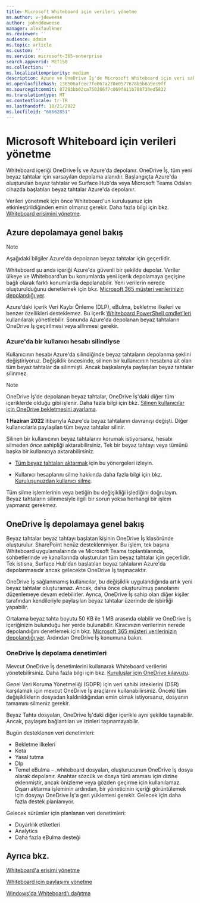 ```yaml
---
title: Microsoft Whiteboard için verileri yönetme
ms.author: v-jdeweese
author: johnddeweese
manager: alexfaulkner
ms.reviewer: ''
audience: admin
ms.topic: article
ms.custom: ''
ms.service: microsoft-365-enterprise
search.appverid: MET150
ms.collection: ''
ms.localizationpriority: medium
description: Azure ve OneDrive İş'de Microsoft Whiteboard için veri saklama hakkında bilgi edinin.
ms.openlocfilehash: 136506afcec7fe067a270e0577678b5b6a9ec9ff
ms.sourcegitcommit: 87283bb02ca750286f7c069f811b788730ed5832
ms.translationtype: MT
ms.contentlocale: tr-TR
ms.lasthandoff: 10/21/2022
ms.locfileid: "68662851"
---
```

# <a name="manage-data-for-microsoft-whiteboard"></a>Microsoft Whiteboard için verileri yönetme

Whiteboard içeriği OneDrive İş ve Azure'da depolanır. OneDrive İş, tüm yeni beyaz tahtalar için varsayılan depolama alanıdır. Başlangıçta Azure'da oluşturulan beyaz tahtalar ve Surface Hub'da veya Microsoft Teams Odaları cihazda başlatılan beyaz tahtalar Azure'da depolanır.

Verileri yönetmek için önce Whiteboard'un kuruluşunuz için etkinleştirildiğinden emin olmanız gerekir. Daha fazla bilgi için bkz. [Whiteboard erişimini yönetme](manage-whiteboard-access-organizations.md).

## <a name="azure-storage-overview"></a>Azure depolamaya genel bakış

>[!NOTE]
> Aşağıdaki bilgiler Azure'da depolanan beyaz tahtalar için geçerlidir.

Whiteboard şu anda içeriği Azure'da güvenli bir şekilde depolar. Veriler ülkeye ve Whiteboard'un bu konumlarda yeni içerik depolamaya geçişine bağlı olarak farklı konumlarda depolanabilir. Yeni verilerin nerede oluşturulduğunu denetlemek için bkz. [Microsoft 365 müşteri verilerinizin depolandığı yer](/microsoft-365/enterprise/o365-data-locations).

Azure'daki içerik Veri Kaybı Önleme (DLP), eBulma, bekletme ilkeleri ve benzer özellikleri desteklemez. Bu içerik [Whiteboard PowerShell cmdlet'leri](/powershell/module/whiteboard/) kullanılarak yönetilebilir. Sonunda Azure'da depolanan beyaz tahtaların OneDrive İş geçirilmesi veya silinmesi gerekir.

### <a name="if-a-user-account-is-deleted-in-azure"></a>Azure'da bir kullanıcı hesabı silindiyse

Kullanıcının hesabı Azure'da silindiğinde beyaz tahtaların depolanma şeklini değiştiriyoruz. Değişiklik öncesinde, silinen bir kullanıcının hesabına ait olan tüm beyaz tahtalar da silinmişti. Ancak başkalarıyla paylaşılan beyaz tahtalar silinmez.

>[!NOTE]
> OneDrive İş'de depolanan beyaz tahtalar, OneDrive İş'daki diğer tüm içeriklerde olduğu gibi işlenir. Daha fazla bilgi için bkz. [Silinen kullanıcılar için OneDrive bekletmesini ayarlama](/onedrive/set-retention).

**1 Haziran 2022** itibarıyla Azure'da beyaz tahtaların davranışı değişti. Diğer kullanıcılarla paylaşılan tüm beyaz tahtalar silinir.

Silinen bir kullanıcının beyaz tahtalarını korumak istiyorsanız, hesabı silmeden *önce* sahipliği aktarabilirsiniz. Tek bir beyaz tahtayı veya tümünü başka bir kullanıcıya aktarabilirsiniz.

- [Tüm beyaz tahtaları aktarmak](/powershell/module/whiteboard/invoke-transferallwhiteboards) için bu yönergeleri izleyin.

- Kullanıcı hesaplarını silme hakkında daha fazla bilgi için bkz. [Kuruluşunuzdan kullanıcı silme](/microsoft-365/admin/add-users/delete-a-user).

Tüm silme işlemlerinin veya betiğin bu değişikliği işlediğini doğrulayın. Beyaz tahtaların silinmesiyle ilgili bir sorun yoksa herhangi bir işlem yapmanız gerekmez.

## <a name="onedrive-for-business-storage-overview"></a>OneDrive İş depolamaya genel bakış

Beyaz tahtalar beyaz tahtayı başlatan kişinin OneDrive İş klasöründe oluşturulur. SharePoint henüz desteklenmiyor. Bu işlem, tek başına Whiteboard uygulamalarında ve Microsoft Teams toplantılarında, sohbetlerinde ve kanallarında oluşturulan tüm beyaz tahtalar için geçerlidir. Tek istisna, Surface Hub'dan başlatılan beyaz tahtaların Azure'da depolanmasıdır ancak gelecekte OneDrive İş taşınacaktır.

OneDrive İş sağlanmamış kullanıcılar, bu değişiklik uygulandığında artık yeni beyaz tahtalar oluşturamaz. Ancak, daha önce oluşturulmuş panolarını düzenlemeye devam edebilirler. Ayrıca, OneDrive İş sahip olan diğer kişiler tarafından kendileriyle paylaşılan beyaz tahtalar üzerinde de işbirliği yapabilir.

Ortalama beyaz tahta boyutu 50 KB ile 1 MB arasında olabilir ve OneDrive İş içeriğinizin bulunduğu her yerde bulunabilir. Kiracınızın verilerinin nerede depolandığını denetlemek için bkz. [Microsoft 365 müşteri verilerinizin depolandığı yer](/microsoft-365/enterprise/o365-data-locations). Ardından OneDrive İş konumuna bakın.

### <a name="controls-for-onedrive-for-business-storage"></a>OneDrive İş depolama denetimleri

Mevcut OneDrive İş denetimlerini kullanarak Whiteboard verilerini yönetebilirsiniz. Daha fazla bilgi için bkz. [Kuruluşlar için OneDrive kılavuzu](/onedrive/plan-onedrive-enterprise).

Genel Veri Koruma Yönetmeliği (GDPR) için veri sahibi isteklerini (DSR) karşılamak için mevcut OneDrive İş araçlarını kullanabilirsiniz. Önceki tüm değişikliklerin dosyadan kaldırıldığından emin olmak istiyorsanız, dosyanın tamamını silmeniz gerekir.

Beyaz Tahta dosyaları, OneDrive İş'daki diğer içerikle aynı şekilde taşınabilir. Ancak, paylaşım bağlantıları ve izinleri taşınamayabilir.

Bugün desteklenen veri denetimleri:

- Bekletme ilkeleri
- Kota
- Yasal tutma
- Dlp
- Temel eBulma – .whiteboard dosyaları, oluşturucunun OneDrive İş dosya olarak depolanır. Anahtar sözcük ve dosya türü araması için dizine eklenmiştir, ancak önizleme veya gözden geçirme için kullanılamaz. Dışarı aktarma işleminin ardından, bir yöneticinin içeriği görüntülemek için dosyayı OneDrive İş'a geri yüklemesi gerekir. Gelecek için daha fazla destek planlanıyor.

Gelecek sürümler için planlanan veri denetimleri:

- Duyarlılık etiketleri
- Analytics
- Daha fazla eBulma desteği

## <a name="see-also"></a>Ayrıca bkz.

[Whiteboard'a erişimi yönetme](manage-whiteboard-access-organizations.md)

[Whiteboard için paylaşımı yönetme](manage-sharing-organizations.md)

[Windows'da Whiteboard'ı dağıtma](deploy-on-windows-organizations.md)
